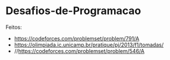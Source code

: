# Desafios-de-Programacao

Feitos:
- https://codeforces.com/problemset/problem/791/A
- https://olimpiada.ic.unicamp.br/pratique/pj/2013/f1/tomadas/
- //https://codeforces.com/problemset/problem/546/A

